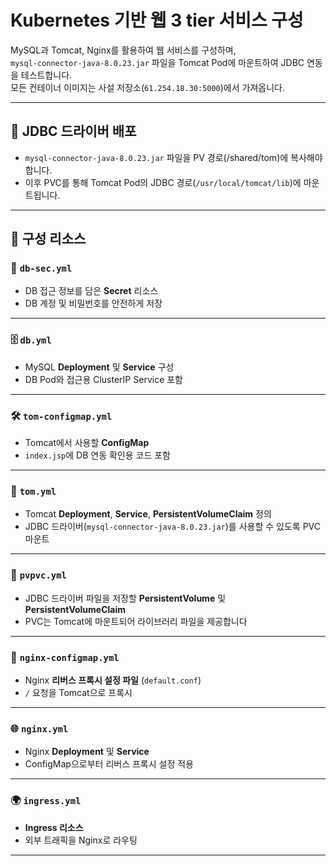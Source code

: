 # Kubernetes 기반 웹 3 tier 서비스 구성

MySQL과 Tomcat, Nginx를 활용하여 웹 서비스를 구성하며,  
`mysql-connector-java-8.0.23.jar` 파일을 Tomcat Pod에 마운트하여 JDBC 연동을 테스트합니다.  
모든 컨테이너 이미지는 사설 저장소(`61.254.18.30:5000`)에서 가져옵니다.

---


## 📂 JDBC 드라이버 배포
- `mysql-connector-java-8.0.23.jar` 파일을 PV 경로(/shared/tom)에 복사해야 합니다.
- 이후 PVC를 통해 Tomcat Pod의 JDBC 경로(`/usr/local/tomcat/lib`)에 마운트됩니다.



---

## 🔧 구성 리소스

### 📁 `db-sec.yml`
- DB 접근 정보를 담은 **Secret** 리소스
- DB 계정 및 비밀번호를 안전하게 저장

---

### 🗄️ `db.yml`
- MySQL **Deployment** 및 **Service** 구성
- DB Pod와 접근용 ClusterIP Service 포함

---

### 🛠️ `tom-configmap.yml`
- Tomcat에서 사용할 **ConfigMap**
- `index.jsp`에 DB 연동 확인용 코드 포함

---

### 🚀 `tom.yml`
- Tomcat **Deployment**, **Service**, **PersistentVolumeClaim** 정의
- JDBC 드라이버(`mysql-connector-java-8.0.23.jar`)를 사용할 수 있도록 PVC 마운트

---

### 💾 `pvpvc.yml`
- JDBC 드라이버 파일을 저장할 **PersistentVolume** 및 **PersistentVolumeClaim**
- PVC는 Tomcat에 마운트되어 라이브러리 파일을 제공합니다

---

### 🔁 `nginx-configmap.yml`
- Nginx **리버스 프록시 설정 파일** (`default.conf`)
- `/` 요청을 Tomcat으로 프록시

---

### 🌐 `nginx.yml`
- Nginx **Deployment** 및 **Service**
- ConfigMap으로부터 리버스 프록시 설정 적용

---

### 🌍 `ingress.yml`
- **Ingress 리소스**
- 외부 트래픽을 Nginx로 라우팅

---


